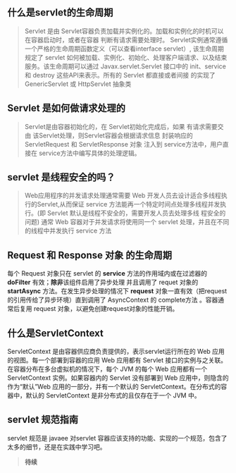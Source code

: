 
## 什么是servlet的生命周期
> Servlet 是由 Servlet容器负责加载并实例化的。加载和实例化的时机可以在容器启动时，或者在容器
判断有请求需要处理时。  Servlet实例通常遵循 一个严格的生命周期函数定义（可以查看interface servlet）,
该生命周期规定了 servlet 如何被加载、实例化、初始化、处理客户端请求、以及结束服务。该生命周期可以通过
Javax.servlet.Servlet 接口中的 init、service 和 destroy 这些API来表示。所有的  Servlet 都直接或者间接
的实现了  GenericServlet 或 HttpServlet 抽象类

## Servlet 是如何做请求处理的
>Servlet是由容器初始化的，在 Servlet初始化完成后，如果 有请求需要交由 该Servlet处理，则Servlet容器会根据请求信息
封装响应的 ServletRequest 和 ServletResponse 对象 注入到 service方法中，用户直接在 service方法中编写具体的处理逻辑。


## servlet 是线程安全的吗？

> Web应用程序的并发请求处理通常需要 Web  开发人员去设计适合多线程执行的Servlet,从而保证 service
方法能再一个特定时间点处理多线程并发执行。(即 Servlet 默认是线程不安全的，需要开发人员去处理多线
程安全的问题)
通常 Web 容器对于并发请求将使用同一个 servlet 处理，并且在不同的线程中并发执行 service 方法


## Request 和 Response 对象 的生命周期
每个 Request 对象只在 servlet 的 **service**  方法的作用域内或在过滤器的 **doFilter** 有效；**除非**该组件启用了异步处理 并且调用了 requet 对象的 **startAsync** 方法。在发生异步处理的情况下 **request** 对象一直有效（把request 的引用传给了异步环境）直到调用了 AsyncContext 的 complete方法 。容器通常后复用 request 对象，以避免创建request对象的性能开销。

## 什么是ServletContext

ServletContext 是由容器供应商负责提供的，表示servlet运行所在的 Web 应用的视图。每一个部署到容器的应用 Web 应用都有 Servlet 接口的实例与之关联。在容器分布在多台虚拟机的情况下，每个  JVM 的每个 Web 应用都有一个 ServletContext 实例。如果容器内的 Servlet 没有部署到 Web 应用中，则隐含的作为“默认”Web 应用的一部分，并有一个默认的 ServletContext。在分布式的容器中，默认的 ServletContext 是非分布式的且仅存在于一个 JVM 中。     


## servlet 规范指南
servlet 规范是 javaee 对servlet 容器应该支持的功能、实现的一个规范，包含了太多的细节，还是在实践中学习吧。

>**待续**